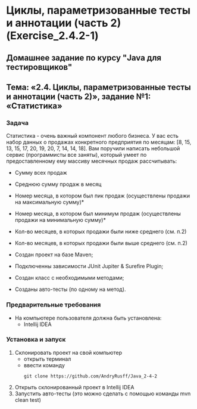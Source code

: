 # Циклы, параметризованные тесты и аннотации (часть 2) (Exercise_2.4.2-1)
## Домашнее задание по курсу "Java для тестировщиков"
## Тема: «2.4. Циклы, параметризованные тесты и аннотации (часть 2)», задание №1: «Статистика»

### Задача
Статистика - очень важный компонент любого бизнеса. У вас есть набор данных о продажах конкретного предприятия по месяцам: [8, 15, 13, 15, 17, 20, 19, 20, 7, 14, 14, 18].
Вам поручили написать небольшой сервис (программисты все заняты), который умеет по предоставленному ему массиву месячных продаж рассчитывать:
- Сумму всех продаж
- Среднюю сумму продаж в месяц
- Номер месяца, в котором был пик продаж (осуществлены продажи на максимальную сумму)*
- Номер месяца, в котором был минимум продаж (осуществлены продажи на минимальную сумму)*
- Кол-во месяцев, в которых продажи были ниже среднего (см. п.2)
- Кол-во месяцев, в которых продажи были выше среднего (см. п.2)

- Создан проект на базе Maven;
- Подключенны зависимости JUnit Jupiter & Surefire Plugin;
- Создан класс с необходимыми методами;
- Созданы авто-тесты (по одному на метод).

### Предварительные требования
- На компьютере пользователя должна быть установлена:
	- Intellij IDEA

### Установка и запуск
1. Склонировать проект на свой компьютер
	- открыть терминал
	- ввести команду 
		```
		git clone https://github.com/AndryRusff/Java_2-4-2
		```
1. Открыть склонированный проект в Intellij IDEA
1. Запустить авто-тесты (это можно сделать с помощью команды	mvn clean test)

